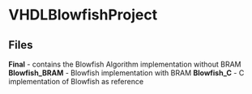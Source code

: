 # VHDLBlowfishProject

Files
-------------
**Final** - contains the Blowfish Algorithm implementation without BRAM
**Blowfish_BRAM** - Blowfish implementation with BRAM 
**Blowfish_C** - C implementation of Blowfish as reference
